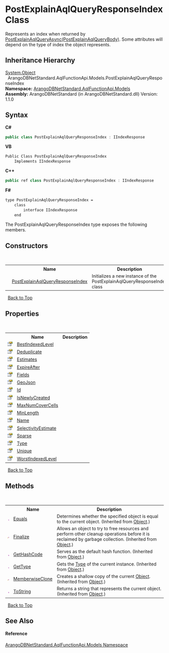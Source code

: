 # PostExplainAqlQueryResponseIndex Class
 

Represents an index when returned by <a href="82dd06da-bee4-ce96-5c78-bd3fc4ef79d2">PostExplainAqlQueryAsync(PostExplainAqlQueryBody)</a>. Some attributes will depend on the type of index the object represents.


## Inheritance Hierarchy
<a href="https://docs.microsoft.com/dotnet/api/system.object" target="_blank" rel="noopener noreferrer">System.Object</a><br />&nbsp;&nbsp;ArangoDBNetStandard.AqlFunctionApi.Models.PostExplainAqlQueryResponseIndex<br />
**Namespace:**&nbsp;<a href="e03acbe1-782e-533e-7ffe-cd51613ed54f">ArangoDBNetStandard.AqlFunctionApi.Models</a><br />**Assembly:**&nbsp;ArangoDBNetStandard (in ArangoDBNetStandard.dll) Version: 1.1.0

## Syntax

**C#**<br />
``` C#
public class PostExplainAqlQueryResponseIndex : IIndexResponse
```

**VB**<br />
``` VB
Public Class PostExplainAqlQueryResponseIndex
	Implements IIndexResponse
```

**C++**<br />
``` C++
public ref class PostExplainAqlQueryResponseIndex : IIndexResponse
```

**F#**<br />
``` F#
type PostExplainAqlQueryResponseIndex =  
    class
        interface IIndexResponse
    end
```

The PostExplainAqlQueryResponseIndex type exposes the following members.


## Constructors
&nbsp;<table><tr><th></th><th>Name</th><th>Description</th></tr><tr><td>![Public method](media/pubmethod.gif "Public method")</td><td><a href="123b0192-32be-447f-b509-775f6b5263a4">PostExplainAqlQueryResponseIndex</a></td><td>
Initializes a new instance of the PostExplainAqlQueryResponseIndex class</td></tr></table>&nbsp;
<a href="#postexplainaqlqueryresponseindex-class">Back to Top</a>

## Properties
&nbsp;<table><tr><th></th><th>Name</th><th>Description</th></tr><tr><td>![Public property](media/pubproperty.gif "Public property")</td><td><a href="02ea917d-6819-fc9a-6fdb-2681734e3ffb">BestIndexedLevel</a></td><td /></tr><tr><td>![Public property](media/pubproperty.gif "Public property")</td><td><a href="b32655b9-1518-94f3-da5d-f9a3af4a3ace">Deduplicate</a></td><td /></tr><tr><td>![Public property](media/pubproperty.gif "Public property")</td><td><a href="73c1cbd5-ad93-1874-058c-eb01bd2071d0">Estimates</a></td><td /></tr><tr><td>![Public property](media/pubproperty.gif "Public property")</td><td><a href="e8a39891-d8cf-37db-78b0-34a5d46104f7">ExpireAfter</a></td><td /></tr><tr><td>![Public property](media/pubproperty.gif "Public property")</td><td><a href="9111106b-57e3-b6af-82cc-54ab3836fb73">Fields</a></td><td /></tr><tr><td>![Public property](media/pubproperty.gif "Public property")</td><td><a href="5ecf8dfd-48cc-1536-6da7-0a93c48e3b10">GeoJson</a></td><td /></tr><tr><td>![Public property](media/pubproperty.gif "Public property")</td><td><a href="3091afad-73dc-f47d-1e30-a1faf909e316">Id</a></td><td /></tr><tr><td>![Public property](media/pubproperty.gif "Public property")</td><td><a href="058b731f-5965-a4bc-4fbb-c248d19ad5ae">IsNewlyCreated</a></td><td /></tr><tr><td>![Public property](media/pubproperty.gif "Public property")</td><td><a href="a4b5d482-0761-9233-7ac2-c192c7369f93">MaxNumCoverCells</a></td><td /></tr><tr><td>![Public property](media/pubproperty.gif "Public property")</td><td><a href="d7271130-2267-870a-079d-15b527165ad3">MinLength</a></td><td /></tr><tr><td>![Public property](media/pubproperty.gif "Public property")</td><td><a href="5dd24306-f916-c20f-8261-8c3394c14ef3">Name</a></td><td /></tr><tr><td>![Public property](media/pubproperty.gif "Public property")</td><td><a href="f49819ea-1484-b27d-1cd6-eeab94c53828">SelectivityEstimate</a></td><td /></tr><tr><td>![Public property](media/pubproperty.gif "Public property")</td><td><a href="ad53fbd5-9c6f-65c5-ce6e-e000d7214e61">Sparse</a></td><td /></tr><tr><td>![Public property](media/pubproperty.gif "Public property")</td><td><a href="64cf498b-3a7b-56c3-14a1-47eb0dca927e">Type</a></td><td /></tr><tr><td>![Public property](media/pubproperty.gif "Public property")</td><td><a href="3944ecfd-3273-bbce-8c3b-8521005adbf8">Unique</a></td><td /></tr><tr><td>![Public property](media/pubproperty.gif "Public property")</td><td><a href="24891384-dbd6-27e7-5ffd-e4f1a5227c5e">WorstIndexedLevel</a></td><td /></tr></table>&nbsp;
<a href="#postexplainaqlqueryresponseindex-class">Back to Top</a>

## Methods
&nbsp;<table><tr><th></th><th>Name</th><th>Description</th></tr><tr><td>![Public method](media/pubmethod.gif "Public method")</td><td><a href="https://docs.microsoft.com/dotnet/api/system.object.equals#system-object-equals(system-object)" target="_blank" rel="noopener noreferrer">Equals</a></td><td>
Determines whether the specified object is equal to the current object.
 (Inherited from <a href="https://docs.microsoft.com/dotnet/api/system.object" target="_blank" rel="noopener noreferrer">Object</a>.)</td></tr><tr><td>![Protected method](media/protmethod.gif "Protected method")</td><td><a href="https://docs.microsoft.com/dotnet/api/system.object.finalize#system-object-finalize" target="_blank" rel="noopener noreferrer">Finalize</a></td><td>
Allows an object to try to free resources and perform other cleanup operations before it is reclaimed by garbage collection.
 (Inherited from <a href="https://docs.microsoft.com/dotnet/api/system.object" target="_blank" rel="noopener noreferrer">Object</a>.)</td></tr><tr><td>![Public method](media/pubmethod.gif "Public method")</td><td><a href="https://docs.microsoft.com/dotnet/api/system.object.gethashcode#system-object-gethashcode" target="_blank" rel="noopener noreferrer">GetHashCode</a></td><td>
Serves as the default hash function.
 (Inherited from <a href="https://docs.microsoft.com/dotnet/api/system.object" target="_blank" rel="noopener noreferrer">Object</a>.)</td></tr><tr><td>![Public method](media/pubmethod.gif "Public method")</td><td><a href="https://docs.microsoft.com/dotnet/api/system.object.gettype#system-object-gettype" target="_blank" rel="noopener noreferrer">GetType</a></td><td>
Gets the <a href="https://docs.microsoft.com/dotnet/api/system.type" target="_blank" rel="noopener noreferrer">Type</a> of the current instance.
 (Inherited from <a href="https://docs.microsoft.com/dotnet/api/system.object" target="_blank" rel="noopener noreferrer">Object</a>.)</td></tr><tr><td>![Protected method](media/protmethod.gif "Protected method")</td><td><a href="https://docs.microsoft.com/dotnet/api/system.object.memberwiseclone#system-object-memberwiseclone" target="_blank" rel="noopener noreferrer">MemberwiseClone</a></td><td>
Creates a shallow copy of the current <a href="https://docs.microsoft.com/dotnet/api/system.object" target="_blank" rel="noopener noreferrer">Object</a>.
 (Inherited from <a href="https://docs.microsoft.com/dotnet/api/system.object" target="_blank" rel="noopener noreferrer">Object</a>.)</td></tr><tr><td>![Public method](media/pubmethod.gif "Public method")</td><td><a href="https://docs.microsoft.com/dotnet/api/system.object.tostring#system-object-tostring" target="_blank" rel="noopener noreferrer">ToString</a></td><td>
Returns a string that represents the current object.
 (Inherited from <a href="https://docs.microsoft.com/dotnet/api/system.object" target="_blank" rel="noopener noreferrer">Object</a>.)</td></tr></table>&nbsp;
<a href="#postexplainaqlqueryresponseindex-class">Back to Top</a>

## See Also


#### Reference
<a href="e03acbe1-782e-533e-7ffe-cd51613ed54f">ArangoDBNetStandard.AqlFunctionApi.Models Namespace</a><br />